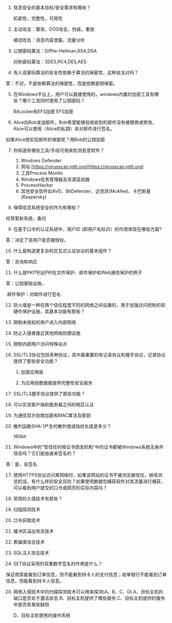 1. 信息安全的基本目标/安全需求有哪些？

   机密性，完整性，可用性

   

2. 主动攻击：篡改，DOS攻击，伪装，重放

   被动攻击：消息内容泄露，流量分析

   

3. 公钥密码算法：Diffile-Hellman,RSA,DSA

   对称密码算法：3DES,RC4,DES,AES

   

4. 有人说密码算法的安全性依赖于算法的保密性，这种说法对吗？

  答：不对，不是依赖算法的保密性，而是依赖密钥保密。

  

5. 在Windows平台上，用户可以直接使用的，windows内置的加密工具有哪些？哪个工具同时使用了公钥密码？

   BitLocker和EFS加密 EFS加密

   

6. Alice向Bob发送邮件，Bob希望能够验收收到的邮件没有被替换或修改，Alice可以使用（Alice的私钥）来对邮件进行签名。

  如果Alice想实现邮件的保密呢？用Bob的公钥加密

  

7. 你知道有哪些工具/手段可用来检测恶意软件？
   1. Windows Defender
   1. 网站 [https://virusscan.jotti.org](https://virusscan.jotti.org)
   1. 工具Process Monito
   1. Windows任务管理器及资源监视器
   1. ProcessHacker
   1. 其他安全软件如AVG、BitDefender、迈克菲(McAfee)、卡巴斯基(Kaspersky) 

8. 保障信息系统安全的作为有哪些？

  经常更新系统，备份

  

9. 在基于口令的认证系统中，用户ID (即用户名标识）的作用体现在哪些方面?

  答：决定了该用户是否被授权。

  

10. 什么是构造更复杂的交互式认证协议的基本组件？

  答：咨询和响应

  

11. 什么是PKI?列出PKI在文件保护、邮件保护和Web通信保护的例子

   答：公钥基础设施。

   ​      邮件保护：对邮件进行签名

   

12.  防火墙是一种在两个信任程度不同的网络之间设置的，用于加强访问控制的软硬件保护设施，其基本功能有那些？
   
   1. 限制未授权的用户进入内部网络
   
   2. 防止入侵者接近其他网络防御设施
   
   3. 限制内部用户访问特殊站点
   
     
   


13. SSL/TLS协议包括多种协议，其中最重要的有记录协议和握手协议，记录协议提供了那些安全功能？

    1. 加密应用层

    2. 为应用层数据据提供完整性安全服务

       

14. SSL/TLS握手协议提供了那些功能？

   1. 可以实现客户端和服务器之间的相互认证

   1. 为通信双方协商加密和MAC算法及密钥

15. 散列函数SHA-1产生的散列值或指纹长度是多少？

    160bit
    
    


16. Windows中的“受信任的根证书颁发机构”中的证书都被Windows系统无条件信任吗？它们是由谁来签名的？

   答：是，自签名

   

17. 使用HTTPS协议访问某网络时，如果该网站的证书不被浏览器信任，继续浏览的话，有什么样的安全风险？如果使用数据包捕获软件对其流量进行捕获，可以看到用户提交的口令或网页的实际内容吗？

   

18. 常用的入侵技术有那些？


   1. 扫描探测技术

   2. 口令获取技术

   3. 缓冲区溢出攻击技术

   4. 欺骗类攻击技术

   5. SQL注入攻击技术

     

19. SET协议采用的双重数字签名的作用是什么？

​		保证商家能看到订单信息，但不能看到持卡人的支付信息；收单银行不能看到订单信息，但能看到持卡人信息。



20. 网络入侵技术中的扫描探测技术可以用来探测(A，B、C、D)
     A、目标主机的端口是否处于激活状态
     B、目标主机提供了哪些服务
     C、目标主机提供的服务中是否有某些缺陷

     D、目标主机使用的操作系统
